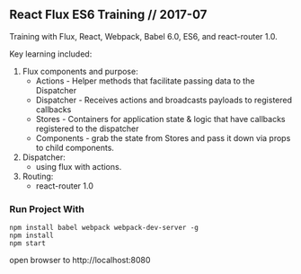 ## React Flux ES6 Training // 2017-07
  
Training with Flux, React, Webpack, Babel 6.0, ES6, and react-router 1.0.

Key learning included:
1. Flux components and purpose:
   * Actions - Helper methods that facilitate passing data to the Dispatcher
   * Dispatcher - Receives actions and broadcasts payloads to registered callbacks
   * Stores - Containers for application state & logic that have callbacks registered to the dispatcher
   * Components - grab the state from Stores and pass it down via props to child components.
2. Dispatcher:
   * using flux with actions.
3. Routing:
   * react-router 1.0


### Run Project With
```
npm install babel webpack webpack-dev-server -g
npm install
npm start
```
open browser to http://localhost:8080

